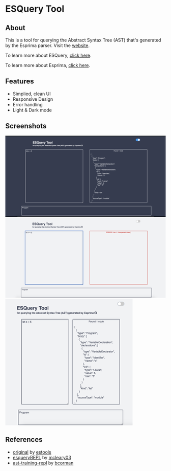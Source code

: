 # ESQuery Tool

## About
This  is a tool for querying the Abstract Syntax Tree (AST) that's generated by the Esprima parser. Visit the <a href="https://natalie-poulson.github.io/ESQuery-tool/">website</a>.

To learn more about ESQuery, <a href="https://github.com/estools/esquery">click here</a>.

To learn more about Esprima, <a href="https://github.com/jquery/esprima">click here</a>.


## Features
* Simplied, clean UI
* Responsive Design
* Error handling 
* Light & Dark mode 

## Screenshots
<img src="./dark.png" alt="screenshot of tool, full screen with dark mode" width="800">

<img src="./error.png" alt="screenshot of tool, full screen with light mode and error" width="800">

<img src="./light.png" alt="screenshot of tool, responsive with light mode" width="400">

## References
* <a href="https://estools.github.io/esquery/">original</a> by <a href="https://github.com/estools">estools</a>
* <a href="https://github.com/mcleary03/esqueryREPL">esqueryREPL</a> by <a href="https://github.com/mcleary03">mcleary03</a>
* <a href="https://github.com/bcorman/esquery-training">ast-training-repl</a> by <a href="https://github.com/bcorman">bcorman</a>

